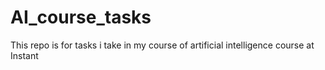# AI_course_tasks
This repo is for tasks i take in my course of artificial intelligence course at Instant
